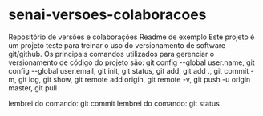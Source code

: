 # senai-versoes-colaboracoes
Repositório de versões e colaborações
Readme de exemplo
Este projeto é um projeto teste para treinar o uso do versionamento de software git/github.
Os principais comandos utilizados para gerenciar o versionamento de código do projeto são:
 git config --global user.name,  git config --global user.email, git init, git status, git add, git add .,
 git commit -m, git log, git show,  git remote add origin, git remote -v,  git push -u origin master,
 git pull


lembrei do comando: git commit
lembrei do comando: git status
